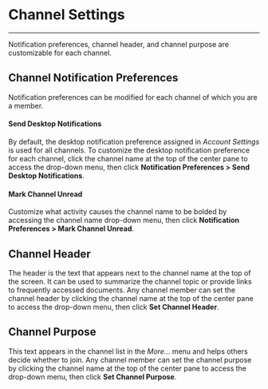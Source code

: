 # Channel Settings
_____
Notification preferences, channel header, and channel purpose are customizable for each channel.

## Channel Notification Preferences
Notification preferences can be modified for each channel of which you are a member.

#### Send Desktop Notifications
By default, the desktop notification preference assigned in *Account Settings* is used for all channels. To customize the desktop notification preference for each channel, click the channel name at the top of the center pane to access the drop-down menu, then click **Notification Preferences > Send Desktop Notifications**.

#### Mark Channel Unread
Customize what activity causes the channel name to be bolded by accessing the channel name drop-down menu, then click **Notification Preferences > Mark Channel Unread**.

## Channel Header
The header is the text that appears next to the channel name at the top of the screen. It can be used to summarize the channel topic or provide links to frequently accessed documents. Any channel member can set the channel header by clicking the channel name at the top of the center pane to access the drop-down menu, then click  **Set Channel Header**.

## Channel Purpose
This text appears in the channel list in the *More…* menu and helps others decide whether to join. Any channel member can set the channel purpose by clicking the channel name at the top of the center pane to access the drop-down menu, then click  **Set Channel Purpose**.
